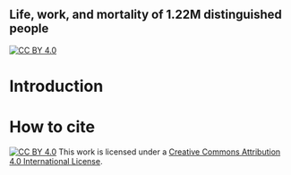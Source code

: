## Life, work, and mortality of 1.22M distinguished people

 [![CC BY 4.0][cc-by-shield]][cc-by]
 
 # Introduction
 
 # How to cite
 
[![CC BY 4.0][cc-by-shield]][cc-by]
This work is licensed under a
[Creative Commons Attribution 4.0 International License][cc-by].
 
 

[cc-by]: http://creativecommons.org/licenses/by/4.0/
[cc-by-shield]: https://img.shields.io/badge/License-CC%20BY%204.0-lightgrey.svg

